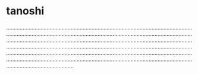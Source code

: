 # tanoshi

.....................................................................................................................................................................................................................................................................................................................................................................................................................................................................................................................................................................................................................................................................................................................................................................................................................